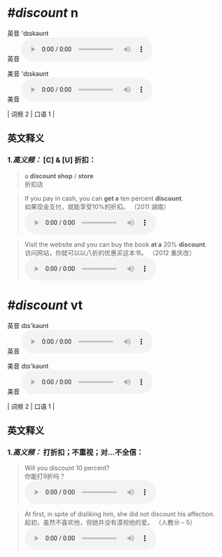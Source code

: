 # ***\#discount*** n
英音 'dɪskaʊnt  
英音
<audio src="./media/discount-B.aac" controls="controls"></audio>

美音 'dɪskaʊnt  
美音
<audio src="./media/discount  n.aac" controls="controls"></audio>



| 词频 2 | 口语 1 |  

英文释义
---
### 1.*高义频：* **[C] & [U] 折扣：**  

 > a **discount shop** / **store**  
 > 折扣店    

 > If you pay in cash, you can **get a** ten percent **discount**.  
 > 如果现金支付，就能享受10%的折扣。  （2011 湖南）  
<audio src="./media/discount-1  n.aac" controls="controls"></audio>

 > Visit the website and you can buy the book **at a** 20% **discount**.   
 > 访问网站，你就可以以八折的优惠买这本书。  （2012 重庆改）  
<audio src="./media/discount-2  n.aac" controls="controls"></audio>


# ***\#discount*** vt
英音 dɪs'kaʊnt  
英音
<audio src="./media/discount-vt-B.aac" controls="controls"></audio>

美音 dɪs'kaʊnt  
美音
<audio src="./media/discount  vt.aac" controls="controls"></audio>



| 词频 2 | 口语 1 |  

英文释义
---
### 1.*高义频：* **打折扣；不重视；对…不全信：**  

 > Will you discount 10 percent?  
 > 你能打9折吗？    
<audio src="./media/discount -1 vt.aac" controls="controls"></audio>

 > At first, in spite of disliking him, she did not discount his affection.   
 > 起初，虽然不喜欢他，但她并没有漠视他的爱。  （人教⑩ – 5）  
<audio src="./media/discount -2 vt.aac" controls="controls"></audio>


